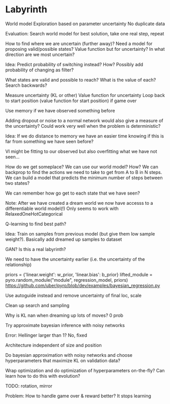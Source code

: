 # Labyrinth

World model
Exploration based on parameter uncertainty
No duplicate data

Evaluation: Search world model for best solution, take one real step, repeat


How to find where we are uncertain (further away)? Need a model for proposing valid/possible states?
Value function but for uncertainty? In what direction are we most uncertain?


Idea: Predict probability of switching instead? How? Possibly add probability of changing as filter?

What states are valid and possible to reach?
What is the value of each?
Search backwards?

Measure uncertainty (KL or other)
Value function for uncertainty
Loop back to start position (value function for start position) if game over

Use memory if we have observed something before

Adding dropout or noise to a normal network would also give a measure of the uncertainty? Could work 
very well when the problem is deterministic?

Idea: If we do distance to memory we have an easier time knowing if this is far from something we have seen before?

VI might be fitting to our observed but also overfitting what we have not seen...

How do we get someplace? We can use our world model? How? We can backprop to find the actions we need to take to get from A to B in N steps. We can build a model that predicts the minimum number of steps between two states?

We can remember how go get to each state that we have seen?

Note: After we have created a dream world we now have accesss to a differentiable world model(!) Only seems to work with RelaxedOneHotCategorical

Q-learning to find best path?

Idea: Train on samples from previous model (but give them low sample weight?). Basically add dreamed up samples to dataset

GAN? Is this a real labyrinth?

We need to have the uncertainty earlier (i.e. the uncertainty of the relationship)

priors = {'linear.weight': w_prior, 'linear.bias': b_prior}
lifted_module = pyro.random_module("module", regression_model, priors)
https://github.com/uber/pyro/blob/dev/examples/bayesian_regression.py

Use autoguide instead and remove uncertainty of final loc, scale

Clean up search and sampling

Why is KL nan when dreaming up lots of moves? 0 prob

Try approximate bayesian inference with noisy networks

Error: Hellinger larger than 1? No, fixed

Architecture independent of size and position

Do bayesian approximation with noisy networks and choose hyperparameters that maximize KL on validation data?

Wrap optimization and do optimization of hyperparameters on-the-fly? Can learn how to do this with evolution?

TODO: rotation, mirror

Problem: How to handle game over & reward better? It stops learning
